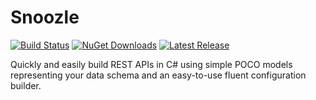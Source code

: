 # Snoozle

[![Build Status](https://dev.azure.com/charliejkendall/Snoozle/_apis/build/status/CharlieJKendall.Snoozle?branchName=master)](https://dev.azure.com/charliejkendall/Snoozle/_build/latest?definitionId=1&branchName=master) 
[![NuGet Downloads](https://img.shields.io/nuget/dt/Snoozle)](https://www.nuget.org/packages/Snoozle)
[![Latest Release](https://img.shields.io/github/v/release/charliejkendall/snoozle)](https://github.com/CharlieJKendall/Snoozle/releases/latest)

Quickly and easily build REST APIs in C# using simple POCO models representing your data schema and an easy-to-use fluent configuration builder.
